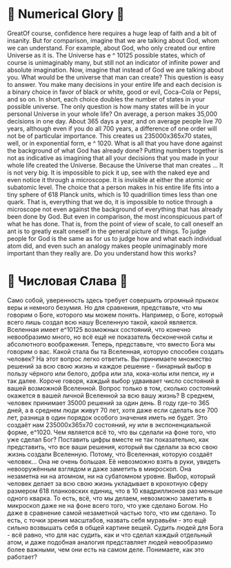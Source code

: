 # 🧮 Numerical Glory 🧮
GreatOf course, confidence here requires a huge leap of faith and a bit of insanity. But for comparison, imagine that we are talking about God, whom we can understand. For example, about God, who only created our entire Universe as it is. The Universe has e ^ 10125 possible states, which of course is unimaginably many, but still not an indicator of infinite power and absolute imagination. Now, imagine that instead of God we are talking about you. What would be the universe that man can create? This question is easy to answer. You make many decisions in your entire life and each decision is a binary choice in favor of black or white, good or evil, Coca-Cola or Pepsi, and so on. In short, each choice doubles the number of states in your possible universe. The only question is how many states will be in your personal Universe in your whole life? On average, a person makes 35,000 decisions in one day. About 365 days a year, and on average people live 70 years, although even if you do all 700 years, a difference of one order will not be of particular importance. This creates us 235000x365x70 states, well, or in exponential form, e ^ 1020. What is all that you have done against the background of what God has already done? Putting numbers together is not as indicative as imagining that all your decisions that you made in your whole life created the Universe. Because the Universe that man creates ... It is not very big. It is impossible to pick it up, see with the naked eye and even notice it through a microscope. It is invisible at either the atomic or subatomic level. The choice that a person makes in his entire life fits into a tiny sphere of 618 Planck units, which is 10 quadrillion times less than one quark. That is, everything that we do, it is impossible to notice through a microscope not even against the background of everything that has already been done by God. But even in comparison, the most inconspicuous part of what he has done. That is, from the point of view of scale, to call oneself an ant is to greatly exalt oneself in the general picture of things. To judge people for God is the same as for us to judge how and what each individual atom did, and even such an analogy makes people unimaginably more important than they really are. Do you understand how this works?

# 🧮 Числовая Слава 🧮
Само собой, уверенность здесь требует совершить огромный прыжок веры и немного безумия. Но для сравнения, представьте, что мы говорим о Боге, которого мы можем понять. Например, о Боге, который всего лишь создал всю нашу Вселенную такой, какой является. Вселенная имеет e^10125 возможных состояний, что конечно невообразимо много, но всё ещё не показатель бесконечной силы и абсолютного воображения. Теперь, представьте, что вместо Бога мы говорим о вас. Какой стала бы та Вселенная, которую способен создать человек? На этот вопрос легко ответить. Вы принимаете множество решений за всю свою жизнь и каждое решение - бинарный выбор в пользу чёрного или белого, добра или зла, кока-колы или пепси, ну и так далее. Короче говоря, каждый выбор удваивает число состояний в вашей возможной Вселенной. Вопрос только в том, сколько состояний окажется в вашей личной Вселенной за всю вашу жизнь? В среднем, человек принимает 35000 решений за один день. В году где-то 365 дней, а в среднем люди живут 70 лет, хотя даже если сделать все 700 лет, разница в один порядок особого значения иметь не будет. Это создаёт нам 235000x365x70 состояний, ну или в экспоненциальной форме, e^1020. Чем является всё то, что вы сделали на фоне того, что уже сделал Бог? Поставить цифры вместе не так показательно, как представить, что все ваши решения, который вы сделали за всю свою жизнь создали Вселенную. Потому, что Вселенная, которую создаёт человек... Она не очень большая. Её невозможно взять в руки, увидеть невооружённым взглядом и даже заметить в микроскоп. Она незаметна ни на атомном, ни на субатомном уровне. Выбор, который человек делает за всю свою жизнь укладывает в крохотную сферу размером 618 планковских единиц, что в 10 квадриллионов раз меньше одного кварка. То есть, всё, что мы делаем, невозможно заметить в микроскоп даже не на фоне всего того, что уже сделано Богом. Но даже в сравнение самой незаметной частью того, что им сделано. То есть, с точки зрения масштабов, назвать себя муравьём - это ещё сильно возвышать себя в общей картине вещей. Судить людей для Бога - всё равно, что для нас судить, как и что сделал каждый отдельный атом, и даже подобная аналогия представляет людей невообразимо более важными, чем они есть на самом деле. Понимаете, как это работает?
